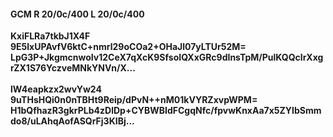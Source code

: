 #### GCM R 20/0c/400 L 20/0c/400
**KxiFLRa7tkbJ1X4F**<br/>**9E5lxUPAvfV6ktC+nmrl29oCOa2+OHaJl07yLTUr52M=**<br/>**LpG3P+JkgmcnwoIv12CeX7qXcK9SfsoIQXxGRc9dInsTpM/PulKQQclrXxgrZX1S76YczveMNkYNVn/X...**<br/><br/>
**lW4eapkzx2wvYw24**<br/>**9uTHsHQi0n0nTBHt9Reip/dPvN++nM01kVYRZxvpWPM=**<br/>**H1bQfhazR3gkrPLb4zDlDp+CYBWBIdFCgqNfc/fpvwKnxAa7x5ZYIbSmmdo8/uLAhqAofASQrFj3KIBj...**